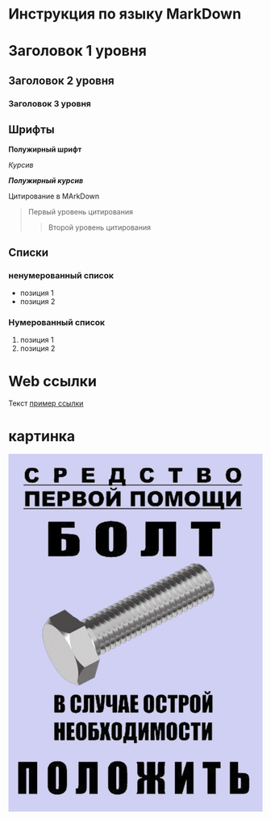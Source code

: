 # Инструкция по языку MarkDown

# Заголовок 1 уровня
## Заголовок 2 уровня
### Заголовок 3 уровня

## Шрифты
**Полужирный шрифт**

*Курсив*

***Полужирный курсив***

Цитирование в MArkDown

> Первый уровень цитирования
>> Второй уровень цитирования

## Списки
### ненумерованный список

* позиция 1
* позиция 2
### Нумерованный список
1. позиция 1
2. позиция 2

# Web ссылки
Текст [пример ссылки](http://yandex.ru "Всплывающая подсказка")

# картинка
![описание картинки](images\bolt.jpg)